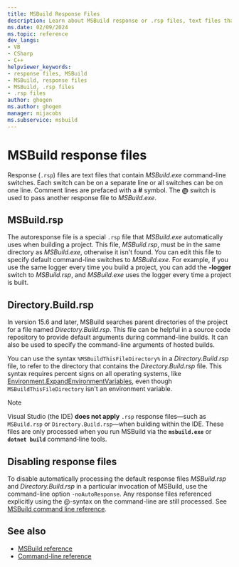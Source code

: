 ```yaml
---
title: MSBuild Response Files
description: Learn about MSBuild response or .rsp files, text files that contain MSBuild.exe command-line switches.
ms.date: 02/09/2024
ms.topic: reference
dev_langs:
- VB
- CSharp
- C++
helpviewer_keywords:
- response files, MSBuild
- MSBuild, response files
- MSBuild, .rsp files
- .rsp files
author: ghogen
ms.author: ghogen
manager: mijacobs
ms.subservice: msbuild
---
```

# MSBuild response files

Response (`.rsp`) files are text files that contain *MSBuild.exe* command-line switches. Each switch can be on a separate line or all switches can be on one line. Comment lines are prefaced with a **#** symbol. The **@** switch is used to pass another response file to *MSBuild.exe*.

## MSBuild.rsp

The autoresponse file is a special `.rsp` file that *MSBuild.exe* automatically uses when building a project. This file, *MSBuild.rsp*, must be in the same directory as *MSBuild.exe*, otherwise it isn't found. You can edit this file to specify default command-line switches to *MSBuild.exe*. For example, if you use the same logger every time you build a project, you can add the **-logger** switch to *MSBuild.rsp*, and *MSBuild.exe* uses the logger every time a project is built.

## Directory.Build.rsp

In version 15.6 and later, MSBuild searches parent directories of the project for a file named *Directory.Build.rsp*. This file can be helpful in a source code repository to provide default arguments during command-line builds.  It can also be used to specify the command-line arguments of hosted builds.

You can use the syntax `%MSBuildThisFileDirectory%` in a *Directory.Build.rsp* file, to refer to the directory that contains the *Directory.Build.rsp* file. This syntax requires percent signs on all operating systems, like [Environment.ExpandEnvironmentVariables](/dotnet/api/system.environment.expandenvironmentvariables), even though `MSBuildThisFileDirectory` isn't an environment variable.

> [!NOTE]
> Visual Studio (the IDE) **does not apply** `.rsp` response files—such as `MSBuild.rsp` or `Directory.Build.rsp`—when building within the IDE. These files are only processed when you run MSBuild via the **`msbuild.exe`** or **`dotnet build`** command‑line tools.


## Disabling response files

To disable automatically processing the default response files *MSBuild.rsp* and *Directory.Build.rsp* in a particular invocation of MSBuild, use the command-line option `-noAutoResponse`. Any response files referenced explicitly using the @-syntax on the command-line are still processed. See [MSBuild command line reference](msbuild-command-line-reference.md). 

## See also

- [MSBuild reference](../msbuild/msbuild-reference.md)
- [Command-line reference](../msbuild/msbuild-command-line-reference.md)